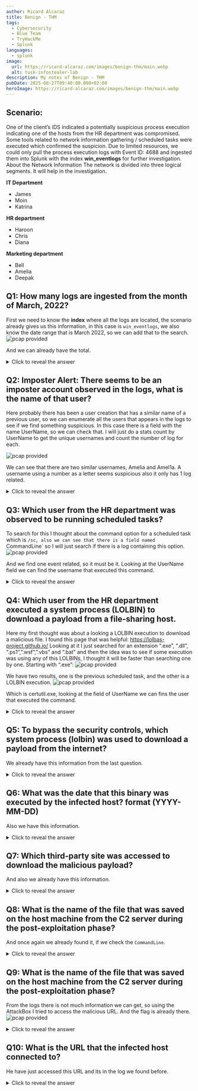 ```yaml
---
author: Ricard Alcaraz
title: Benign - THM
tags:
  - Cybersecurity
  - Blue Team
  - TryHackMe
  - Splunk
languages:
  - splunk
image:
  url: https://ricard-alcaraz.com/images/benign-thm/main.webp
  alt: tusk-infostealer-lab
description: My notes of Benign - THM
pubDate: 2025-08-27T09:40:00.000+02:00
heroImage: https://ricard-alcaraz.com/images/benign-thm/main.webp
---
```

 
## Scenario:
One of the client’s IDS indicated a potentially suspicious process execution indicating one of the hosts from the HR department was compromised. Some tools related to network information gathering / scheduled tasks were executed which confirmed the suspicion. Due to limited resources, we could only pull the process execution logs with Event ID: 4688 and ingested them into Splunk with the index **win_eventlogs** for further investigation. 
About the Network Information
The network is divided into three logical segments. It will help in the investigation.

**IT Department**
-	James
-	Moin
-	Katrina

**HR department**
-	Haroon
-	Chris
-	Diana

**Marketing department**
-	Bell
-	Amelia
-	Deepak

## Q1: How many logs are ingested from the month of March, 2022?
First we need to know the **index** where all the logs are located, the scenario already gives us this information, in this case is `win_eventlogs`, we also know the date range that is March 2022, so we can add that to the search.
![pcap provided](/images/benign-thm/q1.webp)

And we can already have the total.

<details>
  <summary>Click to reveal the answer</summary>
  <div>
    13959
  </div>
</details>

## Q2: Imposter Alert: There seems to be an imposter account observed in the logs, what is the name of that user?

Here probably there has been a user creation that has a similar name of a previous user, so we can enumerate all the users that appears in the logs to see if we find something suspicious. In this case there is a field with the name UserName, so we can check that. I will just do a stats count by UserName to get the unique usernames and count the number of log for each.

![pcap provided](/images/benign-thm/q2.webp)
 
We can see that there are two similar usernames, Amelia and Amel1a. A username using a number as a letter seems suspicious also it only has 1 log related.

<details>
  <summary>Click to reveal the answer</summary>
  <div>
    Amel1a
  </div>
</details>

## Q3: Which user from the HR department was observed to be running scheduled tasks?
To search for this I thought about the command option for a scheduled task which is `/sc, also we can see that there is a field named `CommandLine` so I will just search if there is a log containing this option.
![pcap provided](/images/benign-thm/q3.webp)

And we find one event related, so it must be it. Looking at the UserName field we can find the username that executed this command.

<details>
  <summary>Click to reveal the answer</summary>
  <div>
    Chris.fort
  </div>
</details>


## Q4: Which user from the HR department executed a system process (LOLBIN) to download a payload from a file-sharing host.
Here my first thought was about a looking a LOLBIN execution to download a malicious file. I found this page that was helpful: https://lolbas-project.github.io/
Looking at it I just searched for an extension “.exe”, “.dll”, “.ps1”,”.wsf”,”.vbs” and “.bat” and then the idea was to see if some execution was using any of this LOLBINs, I thought it will be faster than searching one by one. Starting with “.exe”:
![pcap provided](/images/benign-thm/q4-1.webp)

We have two results, one is the previous scheduled task, and the other is a LOLBIN execution.
![pcap provided](/images/benign-thm/q4-2.webp)

Which is certutil.exe, looking at the field of UserName we can fins the user that executed the command.

<details>
  <summary>Click to reveal the answer</summary>
  <div>
    haroon
  </div>
</details>


## Q5: To bypass the security controls, which system process (lolbin) was used to download a payload from the internet? 

We already have this information from the last question.

<details>
  <summary>Click to reveal the answer</summary>
  <div>
    certutil.exe
  </div>
</details>

## Q6: What was the date that this binary was executed by the infected host? format (YYYY-MM-DD)
Also we have this information.

<details>
  <summary>Click to reveal the answer</summary>
  <div>
    2022-03-04
  </div>
</details>

## Q7: Which third-party site was accessed to download the malicious payload?
And also we already have this information.

<details>
  <summary>Click to reveal the answer</summary>
  <div>
    controlc.com
  </div>
</details>

## Q8: What is the name of the file that was saved on the host machine from the C2 server during the post-exploitation phase?
And once again we already found it, if we check the `CommandLine`.

<details>
  <summary>Click to reveal the answer</summary>
  <div>
    benign.exe
  </div>
</details>

## Q9: What is the name of the file that was saved on the host machine from the C2 server during the post-exploitation phase?
From the logs there is not much information we can get, so using the AttackBox I tried to access the malicious URL. And the flag is already there.
![pcap provided](/images/benign-thm/q9.webp)

<details>
  <summary>Click to reveal the answer</summary>
  <div>
    THM{KJ&*H^B0}
  </div>
</details>

## Q10: What is the URL that the infected host connected to?
He have just accessed this URL and its in the log we found before.

<details>
  <summary>Click to reveal the answer</summary>
  <div>
    https://controlc.com/e4d11035
  </div>
</details>

